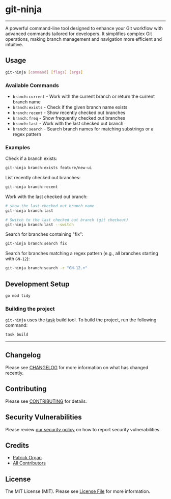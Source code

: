 # git-ninja

---

A powerful command-line tool designed to enhance your Git workflow with advanced commands tailored for developers. 
It simplifies complex Git operations, making branch management and navigation more efficient and intuitive.

## Usage

```bash
git-ninja [command] [flags] [args]
```

### Available Commands

- `branch:current` - Work with the current branch or return the current branch name
- `branch:exists` - Check if the given branch name exists
- `branch:recent` - Show recently checked out branches
- `branch:freq` - Show frequently checked out branches
- `branch:last` - Work with the last checked out branch
- `branch:search` - Search branch names for matching substrings or a regex pattern

### Examples

Check if a branch exists:

```bash
git-ninja branch:exists feature/new-ui
```

List recently checked out branches:

```bash
git-ninja branch:recent
```

Work with the last checked out branch:

```bash
# show the last checked out branch name
git-ninja branch:last

# Switch to the last checked out branch (git checkout)
git-ninja branch:last --switch
```

Search for branches containing "fix":

```bash
git-ninja branch:search fix
```

Search for branches matching a regex pattern (e.g., all branches starting with `GN-12`):

```bash
git-ninja branch:search -r "GN-12.+"
```

## Development Setup

```bash
go mod tidy
```

### Building the project

`git-ninja` uses the [task](https://github.com/go-task/task) build tool. To build the project, run the following command:

```bash
task build
```

---

## Changelog

Please see [CHANGELOG](CHANGELOG.md) for more information on what has changed recently.

## Contributing

Please see [CONTRIBUTING](.github/CONTRIBUTING.md) for details.

## Security Vulnerabilities

Please review [our security policy](../../security/policy) on how to report security vulnerabilities.

## Credits

- [Patrick Organ](https://github.com/patinthehat)
- [All Contributors](../../contributors)

## License

The MIT License (MIT). Please see [License File](LICENSE) for more information.
